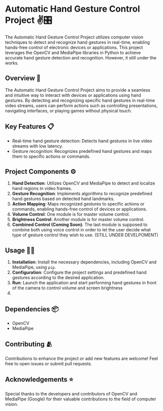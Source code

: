 # Automatic Hand Gesture Control Project ✌️🎛️

The Automatic Hand Gesture Control Project utilizes computer vision techniques to detect and recognize hand gestures in real-time, enabling hands-free control of electronic devices or applications. This project leverages the OpenCV and MediaPipe libraries in Python to achieve accurate hand gesture detection and recognition. However, it still under the works.

## Overview 🎯
The Automatic Hand Gesture Control Project aims to provide a seamless and intuitive way to interact with devices or applications using hand gestures. By detecting and recognizing specific hand gestures in real-time video streams, users can perform actions such as controlling presentations, navigating interfaces, or playing games without physical touch.

## Key Features 📋
- Real-time hand gesture detection: Detects hand gestures in live video streams with low latency.
- Gesture recognition: Recognizes predefined hand gestures and maps them to specific actions or commands.

## Project Components ⚙️
1. **Hand Detection**: Utilizes OpenCV and MediaPipe to detect and localize hand regions in video frames.
2. **Gesture Recognition**: Implements algorithms to recognize predefined hand gestures based on detected hand landmarks.
3. **Action Mapping**: Maps recognized gestures to specific actions or commands, enabling hands-free control of devices or applications.
4. **Volume Control**: One module is for master volume control.
5. **Brightness Control**: Another module is for master volume control.
6. **Combined Control (Coming Soon)**: The last module is supposed to combine both using voice control in order to let the user decide what type of gesture control they wish to use. (STILL UNDER DEVELPOMENT)

## Usage 🧑‍💻
1. **Installation**: Install the necessary dependencies, including OpenCV and MediaPipe, using `pip`.
2. **Configuration**: Configure the project settings and predefined hand gestures according to the desired application.
3. **Run**: Launch the application and start performing hand gestures in front of the camera to control volume and screen brightness
4. 

## Dependencies 📦
- OpenCV
- MediaPipe

## Contributing 🫂
Contributions to enhance the project or add new features are welcome! Feel free to open issues or submit pull requests.

## Acknowledgements ⭐
Special thanks to the developers and contributors of OpenCV and MediaPipe (Google) for their valuable contributions to the field of computer vision.
